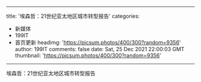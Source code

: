 
---
title: '埃森哲：21世纪亚太地区城市转型报告'
categories: 
 - 新媒体
 - 199IT
 - 首页更新
headimg: 'https://picsum.photos/400/300?random=9356'
author: 199IT
comments: false
date: Sat, 25 Dec 2021 22:00:03 GMT
thumbnail: 'https://picsum.photos/400/300?random=9356'
---

<div>   
埃森哲：21世纪亚太地区城市转型报告  
</div>
            